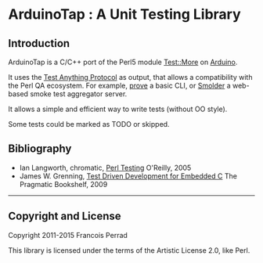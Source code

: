 ArduinoTap : A Unit Testing Library
====================================

Introduction
------------

ArduinoTap is a C/C++ port of the Perl5 module
[Test::More](http://search.cpan.org/~mschwern/Test-Simple/) on [Arduino](http://arduino.cc/>).

It uses the [Test Anything Protocol](http://en.wikipedia.org/wiki/Test_Anything_Protocol) as output,
that allows a compatibility with the Perl QA ecosystem.
For example, [prove](http://search.cpan.org/~andya/Test-Harness/bin/prove) a basic CLI,
or [Smolder](http://search.cpan.org/~wonko/Smolder/) a web-based smoke test aggregator server.

It allows a simple and efficient way to write tests (without OO style).

Some tests could be marked as TODO or skipped.

Bibliography
------------

* Ian Langworth, chromatic, [Perl Testing](http://oreilly.com/catalog/9780596100926) O'Reilly, 2005
* James W. Grenning, [Test Driven Development for Embedded C](http://pragprog.com/book/jgade/test-driven-development-for-embedded-c) The Pragmatic Bookshelf, 2009

--------

Copyright and License
---------------------

Copyright 2011-2015 Francois Perrad

This library is licensed under the terms of the Artistic License 2.0, like Perl.
